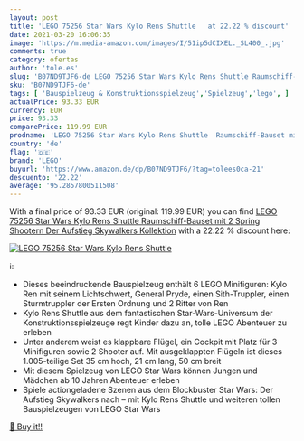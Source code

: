 ```yaml
---
layout: post
title: 'LEGO 75256 Star Wars Kylo Rens Shuttle   at 22.22 % discount'
date: 2021-03-20 16:06:35
image: 'https://m.media-amazon.com/images/I/51ip5dCIXEL._SL400_.jpg'
comments: true
category: ofertas
author: 'tole.es'
slug: 'B07ND9TJF6-de LEGO 75256 Star Wars Kylo Rens Shuttle Raumschiff-Bauset...'
sku: 'B07ND9TJF6-de'
tags: [ 'Bauspielzeug & Konstruktionsspielzeug','Spielzeug','lego', ]
actualPrice: 93.33 EUR
currency: EUR
price: 93.33
comparePrice: 119.99 EUR
prodname: 'LEGO 75256 Star Wars Kylo Rens Shuttle  Raumschiff-Bauset mit 2 Spring Shootern  Der Aufstieg Skywalkers Kollektion'
country: 'de'
flag: '🇩🇪'
brand: 'LEGO'
buyurl: 'https://www.amazon.de/dp/B07ND9TJF6/?tag=tolees0ca-21'
descuento: '22.22'
average: '95.2857800511508'
---
```


With a final price of 93.33 EUR (original: 119.99 EUR) you can find [LEGO 75256 Star Wars Kylo Rens Shuttle  Raumschiff-Bauset mit 2 Spring Shootern  Der Aufstieg Skywalkers Kollektion](https://www.amazon.de/dp/B07ND9TJF6/?tag=tolees0ca-21) with a  22.22 % discount here:

[![LEGO 75256 Star Wars Kylo Rens Shuttle  ](https://m.media-amazon.com/images/I/51ip5dCIXEL._SL400_.jpg)](https://www.amazon.de/dp/B07ND9TJF6/?tag=tolees0ca-21)

ℹ️:

- Dieses beeindruckende Bauspielzeug enthält 6 LEGO Minifiguren: Kylo Ren mit seinem Lichtschwert, General Pryde, einen Sith-Truppler, einen Sturmtruppler der Ersten Ordnung und 2 Ritter von Ren
- Kylo Rens Shuttle aus dem fantastischen Star-Wars-Universum der Konstruktionsspielzeuge regt Kinder dazu an, tolle LEGO Abenteuer zu erleben
- Unter anderem weist es klappbare Flügel, ein Cockpit mit Platz für 3 Minifiguren sowie 2 Shooter auf. Mit ausgeklappten Flügeln ist dieses 1.005-teilige Set 35 cm hoch, 21 cm lang, 50 cm breit
- Mit diesem Spielzeug von LEGO Star Wars können Jungen und Mädchen ab 10 Jahren Abenteuer erleben
- Spiele actiongeladene Szenen aus dem Blockbuster Star Wars: Der Aufstieg Skywalkers nach – mit Kylo Rens Shuttle und weiteren tollen Bauspielzeugen von LEGO Star Wars

[🛒 Buy it!!](https://www.amazon.de/dp/B07ND9TJF6/?tag=tolees0ca-21)
